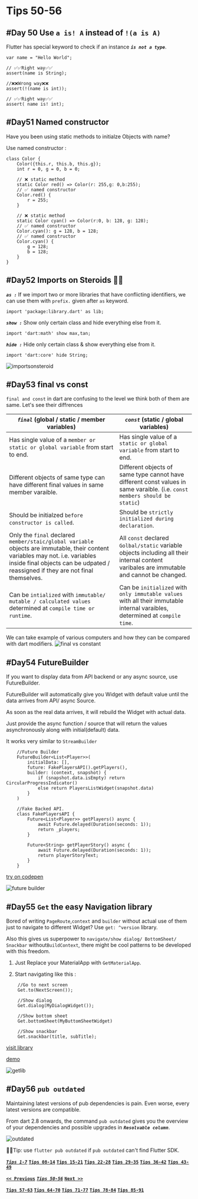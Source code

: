 # Tips 50-56

## #Day 50 Use `a is! A` instead of `!(a is A)`

Flutter has special keyword to check if an instance ___`is not a type`___.

    var name = "Hello World";

    // ✅✅Right way✅✅
    assert(name is String);

    //❌❌Wrong way❌❌
    assert(!(name is int));

    // ✅✅Right way✅✅
    assert( name is! int); 

## #Day51 Named constructor

Have you been using static methods to initialze Objects with name?

Use named constructor :

    class Color {
        Color({this.r, this.b, this.g});
        int r = 0, g = 0, b = 0;

        // ❌ static method
        static Color red() => Color(r: 255,g: 0,b:255);                                      
        // ✅ named constructor
        Color.red() {
            r = 255;
        }

        // ❌ static method
        static Color cyan() => Color(r:0, b: 128, g: 128);
        // ✅ named constructor
        Color.cyan(): g = 128, b = 128;
        // ✅ named constructor
        Color.cyan() {
            g = 128;
            b = 128;
        }
    }

## #Day52 Imports on Steroids 💉💉

___`as :`___ If we import two or more libraries that have conflicting identifiers, we can use them with `prefix.` given after `as` keyword.

`import 'package:library.dart' as lib;`

___`show :`___ Show only certain class and hide everything else from it.

`import 'dart:math' show max,tan;`

___`hide :`___ Hide only certain class & show everything else from it.

`import 'dart:core' hide String;`

![importsonsteroid](assets/52importonsteroid.png)

## #Day53 final vs const

`final and const` in dart are confusing to the level we think both of them are same. Let's see their diffrences

| ___`final`___ (global / static / member variables)                                                                                                                                                                 | ___`const`___ (static / global variables)                                                                                                 |
| ------------------------------------------------------------------------------------------------------------------------------------------------------------------------------------------------------------------ | ----------------------------------------------------------------------------------------------------------------------------------------- |
| Has single value of a `member or static or global variable` from start to end.                                                                                                                                     | Has single value of a `static or global variable` from start to end.                                                                      |
| Different objects of same type can have different final values in same member varaible.                                                                                                                            | Different objects of same type cannot have different const values in same varaible. (i.e. `const members should be static`)               |
| Should be initialzed `before constructor is called`.                                                                                                                                                               | Should be `strictly initialized during declaration`.                                                                                      |
| Only the `final` declared `member/staic/global variable` objects are immutable, their content variables may not. i.e. variables inside final objects can be udpated / reassigned if they are not final themselves. | All `const` declared `Golbal/static` variable objects including all their internal content varibales are immutable and cannot be changed. |
| Can be `intialized` with `immutable/ mutable / calculated values` determined at  `compile time or runtime`.                                                                                                        | Can be `initialized`  with `only immutable values` with all their immutable internal varaibles, determined at `compile time`.             |

We can take example of various computers and how they can be compared with dart modifiers.
![final vs constant](assets/53finalvsconstant.png)

## #Day54 FutureBuilder

If you want to display data from API backend or any async source, use FutureBuilder.

FutureBuilder will automatically give you Widget with default  value until the data arrives from API/ async Source.

As soon as the real data arrives, it will rebuild the Widget with actual data.

Just provide the async function / source that will return the values asynchronously along with initial(default) data.

It works very similar to `StreamBuilder`

        //Future Builder
        FutureBuilder<List<Player>>(
            initialData: [],
            future: FakePlayersAPI().getPlayers(),
            builder: (context, snapshot) {
                if (snapshot.data.isEmpty) return CircularProgressIndicator()
                else return PlayersListWidget(snapshot.data)
            }
        )

        //Fake Backed API.
        class FakePlayersAPI {
            Future<List<Player>> getPlayers() async {
                await Future.delayed(Duration(seconds: 1));
                return _players;
            }

            Future<String> getPlayerStory() async {
                await Future.delayed(Duration(seconds: 1));
                return playerStoryText;
            }
        }

[try on codepen](https://codepen.io/erluxman/pen/PoPrgbR)

![future builder](assets/54futurebuilder.gif)

## #Day55 `Get` the easy Navigation library

Bored of writing `PageRoute`,`context` and `builder` without actual use of them just to navigate to different Widget? Use `get: ^version` library.

Also this gives us superpower to `navigate/show dialog/ BottomSheet/ Snackbar` without`BuildContext`, there might be cool patterns to be developed with this freedom.

1. Just Replace your MaterialApp with `GetMaterialApp`.
2. Start navigating like this :

        //Go to next screen
        Get.to(NextScreen());
        
        //Show dialog
        Get.dialog(MyDialogWidget());
        
        //Show bottom sheet
        Get.bottomSheet(MyButtomSheetWidget)

        //Show snackbar 
        Get.snackbar(title, subTitle);

[visit library](https://pub.dev/packages/get)

[demo](https://gist.github.com/erluxman/2d1723e3395325fb5511809f6f95e21b)

![getlib](assets/55getlib.gif)

## #Day56 `pub outdated`

Maintaining latest versions of pub dependencies is pain. Even worse, every latest versions are compatible.

From dart 2.8 onwards, the command `pub outdated` gives you the overview of your dependencies and possible upgrades in ___**`Resolvable column`**___.

![outdated](assets/56outdated.png)

🚨🚨Tip: use `flutter pub outdated` if `pub outdated` can't find Flutter SDK.

[___`Tips 1-7`___](README.md)
[__`Tips 08-14`__](week02.md)
[__`Tips 15-21`__](week03.md)
[__`Tips 22-28`__](week04.md)
[__`Tips 29-35`__](week05.md)
[__`Tips 36-42`__](week06.md)
[__`Tips 43-49`__](week07.md)

[__`<< Previous`__](week07.md)
[___`Tips 50-56`___](week08.md)
[__`Next >>`__](week09.md)

[__`Tips 57-63`__](week09.md)
[__`Tips 64-70`__](week10.md)
[__`Tips 71-77`__](week11.md)
[__`Tips 78-84`__](week12.md)
[__`Tips 85-91`__](week13.md)
